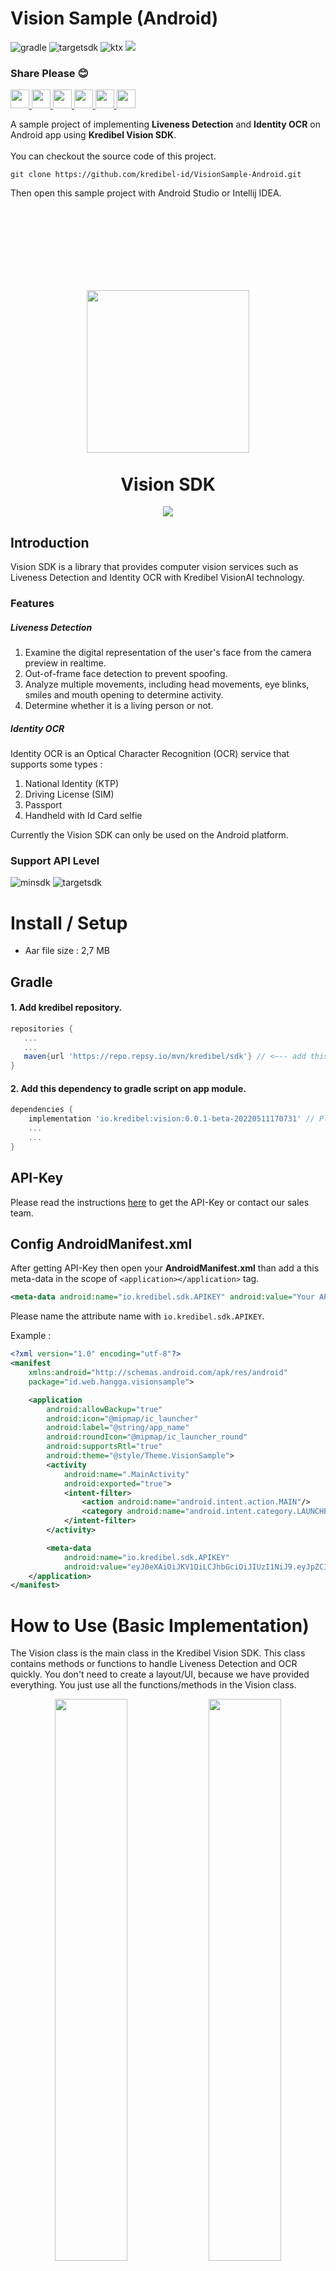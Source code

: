 # Vision Sample (Android)   
![gradle](https://img.shields.io/badge/Gradle-7.0.2-critical?logo=gradle) ![targetsdk](https://img.shields.io/badge/Target%20SDK-API%2031-%233DDC84?logo=android) ![ktx](https://img.shields.io/badge/KTX-1.7.0-%237E52FF?logo=kotlin) <a href="https://repo.repsy.io/mvn/kredibel/sdk/io/kredibel/vision/"><img src="https://img.shields.io/badge/Vision%20SDK-0.0.1--beta--20220313085304-%230169FF"/></a>   
### Share Please 😊
<a target="_blank" href="https://twitter.com/intent/tweet?text=Vision Sample Android&url=https://github.com/kredibel-id/VisionSample-Android"> <img width="30" src="https://camo.githubusercontent.com/35b0b8bfbd8840f35607fb56ad0a139047fd5d6e09ceb060c5c6f0a5abd1044c/68747470733a2f2f6564656e742e6769746875622e696f2f537570657254696e7949636f6e732f696d616765732f7376672f747769747465722e737667" /></a><a target="_blank" href="https://www.facebook.com/sharer/sharer.php?u=https://github.com/kredibel-id/VisionSample-Android"> <img width="30" src="https://camo.githubusercontent.com/8f245234577766478eaf3ee72b0615e99bb9ef3eaa56e1c37f75692811181d5c/68747470733a2f2f6564656e742e6769746875622e696f2f537570657254696e7949636f6e732f696d616765732f7376672f66616365626f6f6b2e737667" /></a><a target="_blank" href="https://plus.google.com/share?url=https://github.com/kredibel-id/VisionSample-Android"> <img width="30" src="https://camo.githubusercontent.com/15fdf0cbd71e1ca3db22839bf80a55d246e4a19e4a019021fdf121e2cc193488/68747470733a2f2f6564656e742e6769746875622e696f2f537570657254696e7949636f6e732f696d616765732f7376672f676f6f676c655f706c75732e737667" /></a><a target="_blank" href="https://www.linkedin.com/shareArticle?mini=true&url=https://github.com/kredibel-id/VisionSample-Android&title=Vision Sample Android&summary=A sample project of implementing Liveness Detection and Identity OCR on Android app using Kredibel Vision SDK.&source=https://github.com/kredibel-id/VisionSample-Android"> <img width="30" src="https://camo.githubusercontent.com/c8a9c5b414cd812ad6a97a46c29af67239ddaeae08c41724ff7d945fb4c047e5/68747470733a2f2f6564656e742e6769746875622e696f2f537570657254696e7949636f6e732f696d616765732f7376672f6c696e6b6564696e2e737667" /></a><a target="_blank" href="https://pinterest.com/pin/create/button/?url=https://github.com/kredibel-id/VisionSample-Android&description=A sample project of implementing Liveness Detection and Identity OCR on Android app using Kredibel Vision SDK."> <img width="30" src="https://camo.githubusercontent.com/ef99a09dfa010e68c26ec4414631a47bbc1086677227bd97538d051b8b93ae21/68747470733a2f2f6564656e742e6769746875622e696f2f537570657254696e7949636f6e732f696d616765732f7376672f70696e7465726573742e737667" /></a><a target="_blank" href="http://www.tumblr.com/share/link?url=https://github.com/kredibel-id/VisionSample-Android&description=A sample project of implementing Liveness Detection and Identity OCR on Android app using Kredibel Vision SDK."> <img width="30" src="https://camo.githubusercontent.com/f47b844e7015760d6fd9c1fb86834af2cf82d215fc9c20c24edc8173c85059a1/68747470733a2f2f6564656e742e6769746875622e696f2f537570657254696e7949636f6e732f696d616765732f7376672f74756d626c722e737667" /></a> 

A sample project of implementing **Liveness Detection** and **Identity OCR** on Android app using **Kredibel Vision SDK**.   <br/><br/>
You can checkout the source code of this project.
```text
git clone https://github.com/kredibel-id/VisionSample-Android.git
```
Then open this sample project with Android Studio or Intellij IDEA.
<h1></h1>
<br/><br/><br/><br/>

<p align="center">  
    
</p>
<h1 align="center">
    <a href="https://www.kredibel.co.id/"><img align="center" width="260" src="https://github.com/kredibel-id/VisionSample-Android/blob/main/logo_kredibel_new.png?raw=true"/></a>
    <br/><br/>
    Vision SDK
</h1>
<p align="center">  
    <a href="https://repo.repsy.io/mvn/kredibel/sdk/io/kredibel/vision/"><img src="https://img.shields.io/badge/Version-0.0.1--beta--20220313085304-%230169FF"/></a>
</p>

## Introduction
Vision SDK is a library that provides computer vision services such as Liveness Detection and Identity OCR with Kredibel VisionAI technology. 
### Features
##### Liveness Detection

1. Examine the digital representation of the user's face from the camera preview in realtime.
2. Out-of-frame face detection to prevent spoofing.
3. Analyze multiple movements, including head movements, eye blinks, smiles and mouth opening to determine activity.
4. Determine whether it is a living person or not.
##### Identity OCR
Identity OCR is an Optical Character Recognition (OCR) service that supports some types :
1. National Identity (KTP)
2. Driving License (SIM)
3. Passport
4. Handheld with Id Card selfie    

Currently the Vision SDK can only be used on the Android platform.  
### Support API Level
![minsdk](https://img.shields.io/badge/Min%20SDK-API%2019-%233DDC84?logo=android) ![targetsdk](https://img.shields.io/badge/Max%20Support-API%2031-%233DDC84?logo=android)
  
# Install / Setup
- Aar file size : 2,7 MB 
## Gradle
#### 1. Add kredibel repository.   
```groovy
repositories {
   ...
   ...
   maven{url 'https://repo.repsy.io/mvn/kredibel/sdk'} // <—-- add this 
}
```

#### 2. Add this dependency to gradle script on app module.
```groovy
dependencies {
    implementation 'io.kredibel:vision:0.0.1-beta-20220511170731' // Please check latest version
    ...
    ...
}
```

## API-Key
Please read the instructions <a href="https://docs.kredibel.io/authentication-1">here</a> to get the API-Key or contact our sales team.

## Config AndroidManifest.xml
After getting API-Key then open your **AndroidManifest.xml** than add a this meta-data in the scope of `<application></application>` tag.
```xml
<meta-data android:name="io.kredibel.sdk.APIKEY" android:value="Your API-Key" /> 
```
Please name the attribute name with `io.kredibel.sdk.APIKEY`.   

Example :     
```xml
<?xml version="1.0" encoding="utf-8"?>
<manifest 
    xmlns:android="http://schemas.android.com/apk/res/android"
    package="id.web.hangga.visionsample">

    <application
        android:allowBackup="true"
        android:icon="@mipmap/ic_launcher"
        android:label="@string/app_name"
        android:roundIcon="@mipmap/ic_launcher_round"
        android:supportsRtl="true"
        android:theme="@style/Theme.VisionSample">
        <activity
            android:name=".MainActivity"
            android:exported="true">
            <intent-filter>
                <action android:name="android.intent.action.MAIN"/>
                <category android:name="android.intent.category.LAUNCHER"/>
            </intent-filter>
        </activity>

        <meta-data
            android:name="io.kredibel.sdk.APIKEY"
            android:value="eyJ0eXAiOiJKV1QiLCJhbGciOiJIUzI1NiJ9.eyJpZCI6OCw bla.. Bla.. bla.."/>
    </application>
</manifest>
```

# How to Use (Basic Implementation)   
The Vision class is the main class in the Kredibel Vision SDK. This class contains methods or functions to handle Liveness Detection and OCR quickly. You don't need to create a layout/UI, because we have provided everything. You just use all the functions/methods in the Vision class.   
<p align="center">
<img width="48%" src="https://github.com/kredibel-id/VisionSample-Android/blob/main/liveness.png?raw=true"/> <img width="48%" src="https://github.com/kredibel-id/VisionSample-Android/blob/main/ocr.png?raw=true"/>  
</p>   

## Liveness Detection   
#### 1. Single Detection   
![kotlin](https://img.shields.io/badge/-Kotlin-%23BA00BB)
```kotlin
Vision.with(this) // Context, required
    .detection(Detection.SMILE) // required
    .start()
```
![java](https://img.shields.io/badge/-Java-%23B07119)
```kotlin
Vision.with(this)
    .detection(Detection.SMILE) // required
    .start();
```
#### 2. Multiple Detection     

![kotlin](https://img.shields.io/badge/-Kotlin-%23BA00BB)
```kotlin
Vision.with(this)
    .detection(arrayOf(Detection.SMILE, Detection.MOUTH_OPEN, Detection.BLINK_LEFT)) // required
    .delay(2000)  // milliseconds, optional. Default = 1000
    .start()
```
![java](https://img.shields.io/badge/-Java-%23B07119)
```kotlin
Vision.with(this)
    .detection(new String[]{Detection.SMILE, Detection.MOUTH_OPEN, Detection.BLINK_LEFT}) // required
    .delay(2000)  // milliseconds, optional. Default = 1000
    .start();
```  
The following are some of the head and facial movements supported by the Vision SDK.   

|Face and Head Movements| Parameters                    |
|--------------------|-------------------------------|
|Smile| `Detection.SMILE`             |
|Open mouth| `Detection.MOUTH_OPEN`        |
|Look Up| `Detection.LOOK_UP`           |
|Look to the right| `Detection.LOOK_RIGHT`        |
|Look down| `Detection.LOOK_DOWN`         |
|Look to the left| `Detection.LOOK_LEFT`         |
|Get random head and face movements| `Detection.RANDOM_HEAD_ANGLE` |
|Left eye wink| `Detection.BLINK_LEFT`        |
|Right eye wink| `Detection.BLINK_RIGHT`       |
|Getting random winks| `Detection.RANDOM_EYE_BLINK`  |
## Identity OCR   
![kotlin](https://img.shields.io/badge/-Kotlin-%23BA00BB)
```kotlin
Vision.with(this)
    .identity(Identity.KTP)  // required. Identity type.
    .showOCRLastResult(true) // optional
    .onSuccessPage(SuccessPageActivity::class.java)  // optional
    .start()
```
![java](https://img.shields.io/badge/-Java-%23B07119)
```kotlin
Vision.with(this)
    .identity(Identity.KTP)  // required. Identity type.
    .showOCRLastResult(true) // optional
    .onSuccessPage(SuccessPageActivity.class)  // optional
    .start();
```
The following are some of the supported document types and their parameter names.
|Dosument Type|Parameters|
|--|--|
|Indonesian National Identity Card/ Kartu Tanda Penduduk(KTP)|`Identity.KTP`|
|Driver's license|`Identity.SIM`|
|Passport|`Identity.PASSPORT`|
|Handheld with id card selfie|`Identity.HANDHELD`|
## Get Result Data
You can use the **_onSuccessPage()_** method to select your activity that will receive the result data.

![kotlin](https://img.shields.io/badge/-Kotlin-%23BA00BB)
```kotlin
Vision.with(this) // Context, required
    .detection(Detection.SMILE) // required
    .onSuccessPage(SuccessPageActivity::class.java) // optional for passing result data
    .start()
```
![java](https://img.shields.io/badge/-Java-%23B07119)
```kotlin
Vision.with(this)
    .detection(Detection.SMILE) // required
    .onSuccessPage(SuccessPageActivity.class) // optional for passing result data
    .start();
```

Then you can get result data from intent in your **_SuccessPageActivity_** on activity created override method with this parameters.

```kotlin
getParcelableArrayListExtra(Vision.RESULT_LIVENESS)

getParcelableExtra(Vision.RESULT_OCR)
```  
Example :

![kotlin](https://img.shields.io/badge/-Kotlin-%23BA00BB)
```kotlin
class SuccessPageActivity : AppCompatActivity() {
    override fun onCreate(savedInstanceState: Bundle?) {
        super.onCreate(savedInstanceState)
        setContentView(R.layout.activity_success_page)
        // get result data
        val livenessResults : List<LivenessResult> = intent.getParcelableArrayListExtra(Vision.RESULT_LIVENESS)!!
        val ocrResult : OcrResult = intent.getParcelableExtra(Vision.RESULT_OCR)!!
    }
}
```

![java](https://img.shields.io/badge/-Java-%23B07119)
```kotlin
public class SuccessPageActivity extends AppCompatActivity {
    @Override
    public void onCreate(Bundle savedInstanceState) {
        super.onCreate(savedInstanceState);
        setContentView(R.layout.activity_third);
        // get result data
        List<LivenessResult> livenessResults = getIntent().getParcelableArrayListExtra(Vision.RESULT_LIVENESS);
        OcrResult ocrResult = intent.getParcelableExtra(Vision.RESULT_OCR);
    }
}
```

## Using VisionListener   
You can use **_VisionListener_** for capture all detection results and or add a custom action after process. 

If you use a **_VisionListener_**, then you don't need to call the **_onSuccessPage()_** method, because it won't run.

![kotlin](https://img.shields.io/badge/-Kotlin-%23BA00BB)
```kotlin
Vision.with(this)
    .detection(arrayOf(Detection.SMILE, Detection.MOUTH_OPEN)) // required
    .listener(object : VisionListener{   // listener, optional on Liveness & OCR
        override fun onSuccess(livenessResult: MutableList<LivenessResult>?, ocrResult: OcrResult?) {
            // if you want to capture all detection results and or add a custom action.
        }

        override fun onError(s: String?) {
            showMessage(s!!)
        }
    })          
    .delay(2000)  // milliseconds, optional. Default = 1000
    .start()
```
![java](https://img.shields.io/badge/-Java-%23B07119)
```kotlin
Vision.with(this)
    .detection(new String[]{Detection.SMILE, Detection.MOUTH_OPEN}) // required
    .listener(new VisionListener() { // listener, optional on Liveness & OCR
        @Override
        public void onSuccess(List<LivenessResult> list, OcrResult ocrResult) {
            // if you want to capture all detection results and or add a custom action.
        }

        @Override
        public void onError(String s) {

        }
     })        
    .delay(2000)  // milliseconds, optional. Default = 1000
    .start();
```
## Optional Features   
Some optional features that you can use.   

![kotlin](https://img.shields.io/badge/-Kotlin-%23BA00BB)
```kotlin
Vision.with(this)
    .detection(arrayOf(Detection.SMILE, Detection.MOUTH_OPEN)) // required
    .delay(2000)  // milliseconds, optional. Default = 1000
    .onSuccessPage(SecondActivity::class.java) // optional
    .finishOnSuccess(true) // optional, for auto destroy current activity/context after liveness/ocr process.
    .showContour(true)     // optional
    .showLabel(true)       // optional
    .showBoundingBox(true) // optional
    .start()
```
![java](https://img.shields.io/badge/-Java-%23B07119)
```kotlin
Vision.with(this)
    .detection(new String[]{Detection.SMILE, Detection.MOUTH_OPEN}) // required  
    .delay(2000)  // milliseconds, optional. Default = 1000
    .onSuccessPage(SecondActivity.class) // optional
    .finishOnSuccess(true) // optional, for auto destroy current activity/context after liveness/ocr process.
    .showContour(true)     // optional
    .showLabel(true)       // optional
    .showBoundingBox(true) // optional
    .start();
```

## Customizing String
You can customize instructions and some text by adding the following string resource to your project. Add only the strings you need and make sure the string name is correct, don't be mistaken.   
```xml
<!--Vision General-->
<string name="kv_title_close" translatable="false">Close</string>
<string name="kv_title_next" translatable="false">Next</string>
<string name="kv_msg_loading_data" translatable="false">Loading...</string>

<!--Vision Liveness-->
<string name="kv_title_instruction" translatable="false">Follow instruction:</string>
<string name="kv_title_liveness" translatable="false">Liveness Detection</string>
<string name="kv_title_identity_type" translatable="false">Identity Type</string>
<string name="kv_msg_verification_complete" translatable="false">Verification Complete</string>

<!--Before detection-->
<string name="kv_clue_yourface_inframe" translatable="false">Make sure your face is in the frame and in a well-lit place.
</string>

<!--After detection, then face out of circle.-->
<string name="kv_msg_yourface_out_circle" translatable="false">Oops! Your face should stay in circle during liveness. We will try again from the beginning.</string>
<string name="kv_msg_liveness_oncomplete" translatable="false">You have successfully followed all instructions, congrats!
</string>

<!-- Face orientation-->
<string name="kv_smile" translatable="false">Please Smile</string>
<string name="kv_left_eye_blink" translatable="false">Left Eye Blink</string>
<string name="kv_right_eye_blink" translatable="false">Right Eye Blink</string>
<string name="kv_look_up" translatable="false">Look Up</string>
<string name="kv_look_down" translatable="false">Look Down</string>
<string name="kv_look_left" translatable="false">Look Left</string>
<string name="kv_look_right" translatable="false">Look Right</string>
<string name="kv_open_mouth" translatable="false">Open your Mouth</string>

<!-- Vision Identity OCR-->
<string name="kv_title_ocr_last_result" translatable="false">See Last Result</string>
<string name="kv_title_identity_result" translatable="false">Identity Result</string>
<string name="kv_title_scan_identity" translatable="false">Scan Identity</string>
<string name="kv_title_scan_ktp" translatable="false">Scan Identity - KTP</string>
<string name="kv_title_scan_sim" translatable="false">Scan Identity - SIM</string>
<string name="kv_title_scan_passport" translatable="false">Scan Identity - PASSPORT</string>
<string name="kv_title_hand_held" translatable="false">Selfie holding Identity card</string>
<string name="kv_title_ocr_start" translatable="false">Start Verification</string>
<string name="kv_title_ocr_take_picture" translatable="false">Take Picture</string>
<string name="kv_title_ocr_uploading" translatable="false">Uploading...</string>
<string name="kv_msg_upload_identity" translatable="false">Uploading Identity ...</string>
<string name="kv_msg_ocr_succeded" translatable="false">Verification succeeded</string>
<string name="kv_msg_ocr_see_result" translatable="false">Click the "See Last Result" button to see your verification livenessResult.</string>
<string name="kv_msg_upload" translatable="false">Your identity is being uploaded and processed by our system, it may take some time.</string>
<string name="kv_msg_ocr_verification_failed" translatable="false">Verification Failed</string>
<string name="kv_clue_card_inframe" translatable="false">Position your identity card in the frame and in a well-lit place.
</string>
```
<a href="https://github.com/kredibel-id/VisionSample-Android/blob/main/Advance.md"><h1>Next : Advance Implementation >></h1></a>


